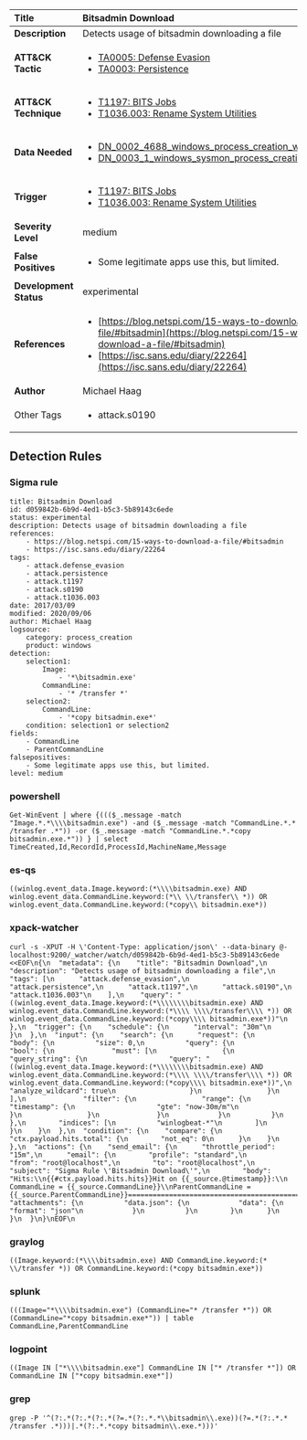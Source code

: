| Title                    | Bitsadmin Download       |
|:-------------------------|:------------------|
| **Description**          | Detects usage of bitsadmin downloading a file |
| **ATT&amp;CK Tactic**    |  <ul><li>[TA0005: Defense Evasion](https://attack.mitre.org/tactics/TA0005)</li><li>[TA0003: Persistence](https://attack.mitre.org/tactics/TA0003)</li></ul>  |
| **ATT&amp;CK Technique** | <ul><li>[T1197: BITS Jobs](https://attack.mitre.org/techniques/T1197)</li><li>[T1036.003: Rename System Utilities](https://attack.mitre.org/techniques/T1036/003)</li></ul>  |
| **Data Needed**          | <ul><li>[DN_0002_4688_windows_process_creation_with_commandline](../Data_Needed/DN_0002_4688_windows_process_creation_with_commandline.md)</li><li>[DN_0003_1_windows_sysmon_process_creation](../Data_Needed/DN_0003_1_windows_sysmon_process_creation.md)</li></ul>  |
| **Trigger**              | <ul><li>[T1197: BITS Jobs](../Triggers/T1197.md)</li><li>[T1036.003: Rename System Utilities](../Triggers/T1036.003.md)</li></ul>  |
| **Severity Level**       | medium |
| **False Positives**      | <ul><li>Some legitimate apps use this, but limited.</li></ul>  |
| **Development Status**   | experimental |
| **References**           | <ul><li>[https://blog.netspi.com/15-ways-to-download-a-file/#bitsadmin](https://blog.netspi.com/15-ways-to-download-a-file/#bitsadmin)</li><li>[https://isc.sans.edu/diary/22264](https://isc.sans.edu/diary/22264)</li></ul>  |
| **Author**               | Michael Haag |
| Other Tags           | <ul><li>attack.s0190</li></ul> | 

## Detection Rules

### Sigma rule

```
title: Bitsadmin Download
id: d059842b-6b9d-4ed1-b5c3-5b89143c6ede
status: experimental
description: Detects usage of bitsadmin downloading a file
references:
    - https://blog.netspi.com/15-ways-to-download-a-file/#bitsadmin
    - https://isc.sans.edu/diary/22264
tags:
    - attack.defense_evasion
    - attack.persistence
    - attack.t1197
    - attack.s0190
    - attack.t1036.003    
date: 2017/03/09
modified: 2020/09/06
author: Michael Haag
logsource:
    category: process_creation
    product: windows
detection:
    selection1:
        Image:
            - '*\bitsadmin.exe'
        CommandLine:
            - '* /transfer *'
    selection2:
        CommandLine:
            - '*copy bitsadmin.exe*'
    condition: selection1 or selection2
fields:
    - CommandLine
    - ParentCommandLine
falsepositives:
    - Some legitimate apps use this, but limited.
level: medium

```





### powershell
    
```
Get-WinEvent | where {((($_.message -match "Image.*.*\\\\bitsadmin.exe") -and ($_.message -match "CommandLine.*.* /transfer .*")) -or ($_.message -match "CommandLine.*.*copy bitsadmin.exe.*")) } | select TimeCreated,Id,RecordId,ProcessId,MachineName,Message
```


### es-qs
    
```
((winlog.event_data.Image.keyword:(*\\\\bitsadmin.exe) AND winlog.event_data.CommandLine.keyword:(*\\ \\/transfer\\ *)) OR winlog.event_data.CommandLine.keyword:(*copy\\ bitsadmin.exe*))
```


### xpack-watcher
    
```
curl -s -XPUT -H \'Content-Type: application/json\' --data-binary @- localhost:9200/_watcher/watch/d059842b-6b9d-4ed1-b5c3-5b89143c6ede <<EOF\n{\n  "metadata": {\n    "title": "Bitsadmin Download",\n    "description": "Detects usage of bitsadmin downloading a file",\n    "tags": [\n      "attack.defense_evasion",\n      "attack.persistence",\n      "attack.t1197",\n      "attack.s0190",\n      "attack.t1036.003"\n    ],\n    "query": "((winlog.event_data.Image.keyword:(*\\\\\\\\bitsadmin.exe) AND winlog.event_data.CommandLine.keyword:(*\\\\ \\\\/transfer\\\\ *)) OR winlog.event_data.CommandLine.keyword:(*copy\\\\ bitsadmin.exe*))"\n  },\n  "trigger": {\n    "schedule": {\n      "interval": "30m"\n    }\n  },\n  "input": {\n    "search": {\n      "request": {\n        "body": {\n          "size": 0,\n          "query": {\n            "bool": {\n              "must": [\n                {\n                  "query_string": {\n                    "query": "((winlog.event_data.Image.keyword:(*\\\\\\\\bitsadmin.exe) AND winlog.event_data.CommandLine.keyword:(*\\\\ \\\\/transfer\\\\ *)) OR winlog.event_data.CommandLine.keyword:(*copy\\\\ bitsadmin.exe*))",\n                    "analyze_wildcard": true\n                  }\n                }\n              ],\n              "filter": {\n                "range": {\n                  "timestamp": {\n                    "gte": "now-30m/m"\n                  }\n                }\n              }\n            }\n          }\n        },\n        "indices": [\n          "winlogbeat-*"\n        ]\n      }\n    }\n  },\n  "condition": {\n    "compare": {\n      "ctx.payload.hits.total": {\n        "not_eq": 0\n      }\n    }\n  },\n  "actions": {\n    "send_email": {\n      "throttle_period": "15m",\n      "email": {\n        "profile": "standard",\n        "from": "root@localhost",\n        "to": "root@localhost",\n        "subject": "Sigma Rule \'Bitsadmin Download\'",\n        "body": "Hits:\\n{{#ctx.payload.hits.hits}}Hit on {{_source.@timestamp}}:\\n      CommandLine = {{_source.CommandLine}}\\nParentCommandLine = {{_source.ParentCommandLine}}================================================================================\\n{{/ctx.payload.hits.hits}}",\n        "attachments": {\n          "data.json": {\n            "data": {\n              "format": "json"\n            }\n          }\n        }\n      }\n    }\n  }\n}\nEOF\n
```


### graylog
    
```
((Image.keyword:(*\\\\bitsadmin.exe) AND CommandLine.keyword:(* \\/transfer *)) OR CommandLine.keyword:(*copy bitsadmin.exe*))
```


### splunk
    
```
(((Image="*\\\\bitsadmin.exe") (CommandLine="* /transfer *")) OR (CommandLine="*copy bitsadmin.exe*")) | table CommandLine,ParentCommandLine
```


### logpoint
    
```
((Image IN ["*\\\\bitsadmin.exe"] CommandLine IN ["* /transfer *"]) OR CommandLine IN ["*copy bitsadmin.exe*"])
```


### grep
    
```
grep -P '^(?:.*(?:.*(?:.*(?=.*(?:.*.*\\bitsadmin\\.exe))(?=.*(?:.*.* /transfer .*)))|.*(?:.*.*copy bitsadmin\\.exe.*)))'
```




